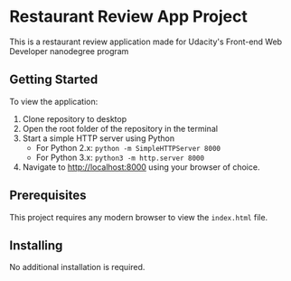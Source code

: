 # Restaurant Review App Project

This is a restaurant review application made for Udacity's Front-end Web Developer nanodegree program

## Getting Started

To view the application:

1. Clone repository to desktop
2. Open the root folder of the repository in the terminal
3. Start a simple HTTP server using Python
    - For Python 2.x: `python -m SimpleHTTPServer 8000`
	- For Python 3.x: `python3 -m http.server 8000`
4. Navigate to [http://localhost:8000](http://localhost:8000) using your browser of choice.

## Prerequisites

This project requires any modern browser to view the `index.html` file.

## Installing

No additional installation is required.